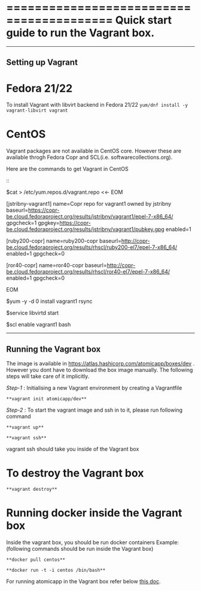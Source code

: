 =========================================
Quick start guide to run the Vagrant box.
=========================================
--------------------
Setting up Vagrant
--------------------

Fedora 21/22
=========
To install Vagrant with libvirt backend in Fedora 21/22
``yum/dnf install -y vagrant-libvirt vagrant``

CentOS
======
Vagrant packages are not available in CentOS core. However these are available throgh Fedora Copr and SCL(i.e. softwarecollections.org).

Here are the commands to get Vagrant in CentOS

::

  $cat > /etc/yum.repos.d/vagrant.repo <<- EOM

  [jstribny-vagrant1]
  name=Copr repo for vagrant1 owned by jstribny
  baseurl=https://copr-be.cloud.fedoraproject.org/results/jstribny/vagrant1/epel-7-x86_64/
  gpgcheck=1
  gpgkey=https://copr-be.cloud.fedoraproject.org/results/jstribny/vagrant1/pubkey.gpg
  enabled=1

  [ruby200-copr]
  name=ruby200-copr
  baseurl=http://copr-be.cloud.fedoraproject.org/results/rhscl/ruby200-el7/epel-7-x86_64/
  enabled=1
  gpgcheck=0

  [ror40-copr]
  name=ror40-copr
  baseurl=http://copr-be.cloud.fedoraproject.org/results/rhscl/ror40-el7/epel-7-x86_64/
  enabled=1
  gpgcheck=0

  EOM

  $yum -y -d 0 install vagrant1 rsync

  $service libvirtd start

  $scl enable vagrant1 bash

------------------------
Running the Vagrant box
------------------------

The image is available in https://atlas.hashicorp.com/atomicapp/boxes/dev . However you dont have to download the box image manually. The following steps will take care of it implicitly.

*Step-1* : Initialising a new Vagrant environment by creating a Vagrantfile

    **vagrant init atomicapp/dev**

*Step-2* : To start the vagrant image and ssh in to it, please run following command

    **vagrant up**
    
    **vagrant ssh**

vagrant ssh should take you inside of the Vagrant box

To destroy the Vagrant box
==========================
    **vagrant destroy**

Running docker inside the Vagrant box
=====================================

Inside the vagrant box, you should be run docker containers
Example: (following commands should be run inside the Vagrant box)

    **docker pull centos**
    
    **docker run -t -i centos /bin/bash**

For running atomicapp in the Vagrant box refer below [this doc](https://github.com/LalatenduMohanty/centos7-container-app-vagrant-box/blob/master/docs/runningatomicapp.rst/).
